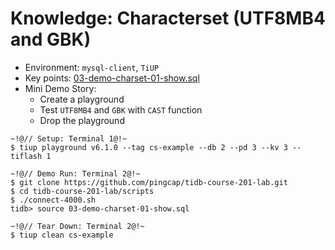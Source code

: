 # Knowledge: Characterset (UTF8MB4 and GBK)
+ Environment: `mysql-client`, `TiUP`
+ Key points:
[03-demo-charset-01-show.sql](https://github.com/pingcap/tidb-course-201-lab/blob/master/scripts/03-demo-charset-01-show.sql)
+ Mini Demo Story:
  + Create a playground 
  + Test `UTF8MB4` and `GBK` with `CAST` function
  + Drop the playground
```
~!@// Setup: Terminal 1@!~
$ tiup playground v6.1.0 --tag cs-example --db 2 --pd 3 --kv 3 --tiflash 1

~!@// Demo Run: Terminal 2@!~
$ git clone https://github.com/pingcap/tidb-course-201-lab.git
$ cd tidb-course-201-lab/scripts
$ ./connect-4000.sh
tidb> source 03-demo-charset-01-show.sql

~!@// Tear Down: Terminal 2@!~
$ tiup clean cs-example
```
